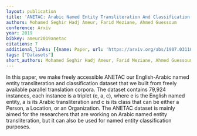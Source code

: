```yaml
---
layout: publication
title: 'ANETAC: Arabic Named Entity Transliteration And Classification Dataset'
authors: Mohamed Seghir Hadj Ameur, Farid Meziane, Ahmed Guessoum
conference: Arxiv
year: 2019
bibkey: ameur2019anetac
citations: 7
additional_links: [{name: Paper, url: 'https://arxiv.org/abs/1907.03110'}]
tags: ["Datasets"]
short_authors: Mohamed Seghir Hadj Ameur, Farid Meziane, Ahmed Guessoum
---
```

In this paper, we make freely accessible ANETAC our English-Arabic named
entity transliteration and classification dataset that we built from freely
available parallel translation corpora. The dataset contains 79,924 instances,
each instance is a triplet (e, a, c), where e is the English named entity, a is
its Arabic transliteration and c is its class that can be either a Person, a
Location, or an Organization. The ANETAC dataset is mainly aimed for the
researchers that are working on Arabic named entity transliteration, but it can
also be used for named entity classification purposes.